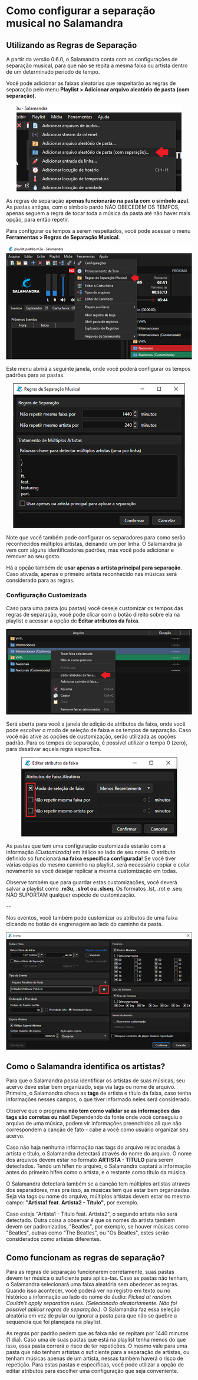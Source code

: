 # Como configurar a separação musical no Salamandra

## Utilizando as Regras de Separação

A partir da versão 0.6.0, o Salamandra conta com as configurações de separação musical, para que não se repita a mesma faixa ou artista dentro de um determinado período de tempo.

Você pode adicionar as faixas aleatórias que respeitarão as regras de separação pelo menu **Playlist > Adicionar arquivo aleatório de pasta (com separação)**.

<p align="center">
	<img src="Images/Separation/Separation_03.png" alt="Menu para acessar regras de separação"/>
</p>

As regras de separação **apenas funcionarão na pasta com o símbolo azul.** As pastas antigas, com o símbolo pardo NÃO OBECEDEM OS TEMPOS, apenas seguem a regra de tocar toda a música da pasta até não haver mais opção, para então repetir.

Para configurar os tempos a serem respeitados, você pode acessar o menu **Ferramentas > Regras de Separação Musical**.

<p align="center">
	<img src="Images/Separation/Separation_01.png" alt="Menu para acessar regras de separação"/>
</p>

Este menu abrirá a seguinte janela, onde você poderá configurar os tempos padrões para as pastas.

<p align="center">
	<img src="Images/Separation/Separation_02.png" alt="Menu para acessar regras de separação"/>
</p>

Note que você também pode configurar os separadores para como serão reconhecidos múltiplos artistas, deixando um por linha. O Salamandra já vem com alguns identificadores padrões, mas você pode adicionar e remover ao seu gosto.

Há a opção também de **usar apenas o artista principal para separação**. Caso ativada, apenas o primeiro artista reconhecido nas músicas será considerado para as regras.

### Configuração Customizada

Caso para uma pasta (ou pastas) você deseje customizar os tempos das regras de separação, você pode clicar com o botão direito sobre ela na playlist e acessar a opção de **Editar atributos da faixa**.

<p align="center">
	<img src="Images/Separation/Separation_04.png" alt="Menu para acessar regras de separação"/>
</p>

Será aberta para você a janela de edição de atributos da faixa, onde você pode escolher o modo de seleção de faixa e os tempos de separação. Caso você não ative as opções de customização, serão utilizada as opções padrão. Para os tempos de separação, é possível utilizar o tempo 0 (zero), para desativar aquela regra específica.

<p align="center">
	<img src="Images/Separation/Separation_05.png" alt="Menu para acessar regras de separação"/>
</p>

As pastas que tem uma configuração customizada estarão com a informação *(Customizada)* em itálico ao lado de seu nome. O atributo definido só funcionará **na faixa específica configurada**! Se você tiver várias cópias do mesmo caminho na playlist, será necessário copiar e colar novamente se você desejar replicar a mesma customização em todas.

Observe também que para guardar estas customizações, você deverá salvar a playlist como **.m3u, .slrot ou .slseq**. Os formatos .lst, .rot e .seq NÃO SUPORTAM qualquer espécie de customização.

--

Nos eventos, você também pode customizar os atributos de uma faixa clicando no botão de engrenagem ao lado do caminho da pasta.

<p align="center">
	<img src="Images/Separation/Separation_06.png" alt="Menu para acessar regras de separação"/>
</p>

## Como o Salamandra identifica os artistas?

Para que o Salamandra possa identificar os artistas de suas músicas, seu acervo deve estar bem organizado, seja via tags ou nome de arquivo. Primeiro, o Salamandra checa as **tags** de artista e título da faixa, caso tenha informações nesses campos, o que tiver informado neles será considerado. 

Observe que o programa **não tem como validar se as informações das tags são corretas ou não!** Dependendo da fonte onde você conseguiu o arquivo de uma música, podem vir informações preenchidas ali que não correspondem a canção de fato - cabe a você como usuário organizar seu acervo.

Caso não haja nenhuma informação nas tags do arquivo relacionadas à artista e título, o Salamandra detectará através do nome do arquivo. O nome dos arquivos devem estar no formato **ARTISTA - TÍTULO** para serem detectados. Tendo um hífen no arquivo, o Salamandra captará a informação antes do primeiro hífen como o artista, e o restante como título da música.

O Salamandra detectará também se a canção tem múltiplos artistas através dos separadores, mas pra isso, as músicas tem que estar bem organizadas. Seja via tags ou nome do arquivo, múltiplos artistas devem estar no mesmo campo: **"Artista1 feat. Artista2 - Título"**, por exemplo. 

Caso esteja "Artista1 - Título feat. Artista2", o segundo artista não será detectado. Outra coisa a observar é que os nomes do artista também devem ser padronizados, "Beatles", por exemplo, se houver músicas como "Beatles", outras como "The Beatles", ou "Os Beatles", estes serão considerados como artistas diferentes.

## Como funcionam as regras de separação?

Para as regras de separação funcionarem corretamente, suas pastas devem ter música o suficiente para aplica-las. Caso as pastas não tenham, o Salamandra selecionará uma faixa aleatória sem obedecer as regras. Quando isso acontecer, você poderá ver no registro em texto ou no histórico a informação ao lado do nome do áudio: *Picked at random. Couldn't apply separation rules. (Selecionado aleatoriamente. Não foi possível aplicar regras de separação.)*. O Salamandra faz essa seleção aleatória em vez de pular ou ignorar a pasta para que não se quebre a sequencia que foi planejada na playlist.

As regras por padrão pedem que as faixa não se repitam por 1440 minutos (1 dia). Caso uma de suas pastas que está na playlist tenha menos do que isso, essa pasta correrá o risco de ter repetições. O mesmo vale para uma pasta que não tenham artistas o suficiente para a separação de artistas, ou tenham músicas apenas de um artista, nessas também haverá o risco de repetição. Para estas pastas e específicas, você pode utilizar a opção de editar atributos para escolher uma configuração que seja conveniente.